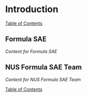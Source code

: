 # Introduction

[Table of Contents](https://bosung91.github.io/FSAE-High-Voltage-System-Design-and-Optimization/#table-of-contents)  

## Formula SAE
_Content for Formula SAE_

## NUS Formula SAE Team
_Content for NUS Formula SAE Team_  

[Table of Contents](https://bosung91.github.io/FSAE-High-Voltage-System-Design-and-Optimization/#table-of-contents)  